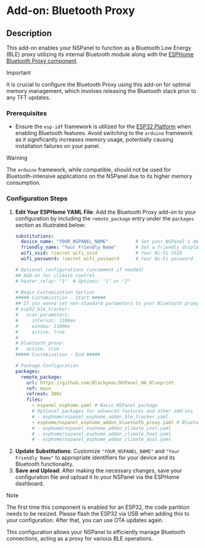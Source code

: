 # Add-on: Bluetooth Proxy

## Description
This add-on enables your NSPanel to function as a Bluetooth Low Energy (BLE) proxy utilizing its internal Bluetooth module
along with the [ESPHome Bluetooth Proxy component](https://esphome.io/components/bluetooth_proxy.html).

> [!IMPORTANT]
> It is crucial to configure the Bluetooth Proxy using this add-on for optimal memory management, which involves releasing the Bluetooth stack prior to any TFT updates.

### Prerequisites
- Ensure the `esp-idf` framework is utilized for the [ESP32 Platform](customization.md#framework-esp-idf) when enabling Bluetooth features.
Avoid switching to the `arduino` framework as it significantly increases memory usage, potentially causing installation failures on your panel.

> [!WARNING]
> The `arduino` framework, while compatible, should not be used for Bluetooth-intensive applications on the NSPanel due to its higher memory consumption.

### Configuration Steps
1. **Edit Your ESPHome YAML File**: Add the Bluetooth Proxy add-on to your configuration by including the `remote_package` entry under the `packages` section as illustrated below:
    ```yaml
    substitutions:
      device_name: "YOUR_NSPANEL_NAME"          # Set your NSPanel's device name
      friendly_name: "Your Friendly Name"       # Set a friendly display name
      wifi_ssid: !secret wifi_ssid              # Your Wi-Fi SSID
      wifi_password: !secret wifi_password      # Your Wi-Fi password

    # Optional configurations (uncomment if needed)
    ## Add-on for climate control
    # heater_relay: "1"  # Options: "1" or "2"

    # Begin Customization Section
    ##### Customization - Start #####
    ## If you wanna set non-standard parameters to your Bluetooth proxy just add like this:
    # esp32_ble_tracker:
    #   scan_parameters:
    #     interval: 1100ms
    #     window: 1100ms
    #     active: true
    #
    # bluetooth_proxy:
    #   active: true
    ##### Customization - End #####

    # Package Configuration
    packages:
      remote_package:
        url: https://github.com/Blackymas/NSPanel_HA_Blueprint
        ref: main
        refresh: 300s
        files:
          - nspanel_esphome.yaml # Basic NSPanel package
          # Optional packages for advanced features and other add-ons
          # - esphome/nspanel_esphome_addon_ble_tracker.yaml
          - esphome/nspanel_esphome_addon_bluetooth_proxy.yaml # Bluetooth Proxy add-on package
          # - esphome/nspanel_esphome_addon_climate_cool.yaml
          # - esphome/nspanel_esphome_addon_climate_heat.yaml
          # - esphome/nspanel_esphome_addon_climate_dual.yaml
    ```
2. **Update Substitutions**: Customize `"YOUR_NSPANEL_NAME"` and `"Your Friendly Name"` to appropriate identifiers for your device and its Bluetooth functionality.
3. **Save and Upload**: After making the necessary changes, save your configuration file and upload it to your NSPanel via the ESPHome dashboard.

> [!NOTE]
> The first time this component is enabled for an ESP32, the code partition needs to be resized.
> Please flash the ESP32 via USB when adding this to your configuration. After that, you can use OTA updates again.

This configuration allows your NSPanel to efficiently manage Bluetooth connections, acting as a proxy for various BLE operations.
